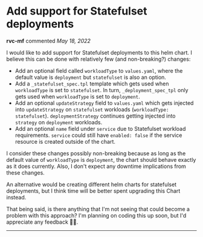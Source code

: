 # Add support for Statefulset deployments

**rvc-mf** commented *May 18, 2022*

I would like to add support for Statefulset deployments to this helm chart. I believe this can be done with relatively few (and non-breaking?) changes:
  - Add an optional field called `workloadType` to `values.yaml`, where the default value is `deployment` but `statefulset` is also an option. 
  - Add a `_statefulset_spec.tpl` template which gets used when `workloadType` is set to `statefulset`. In turn, `_deployment_spec_tpl` only gets used when `workloadType` is set to `deployment`. 
  - Add an optional `updateStrategy` field to `values.yaml` which gets injected into `updateStrategy` on `statefulset` workloads (`workloadType: statefulset`). `deploymentStrategy` continues getting injected into `strategy` on `deployment` workloads.  
  - Add an optional `name` field under `service` due to Statefulset workload requirements. `service` could still have `enabled: false` if the service resource is created outside of the chart.

I consider these changes possibly non-breaking because as long as the default value of `workloadType` is `deployment`, the chart should behave exactly as it does currently. Also, I don't expect any downtime implications from these changes.

An alternative would be creating different helm charts for statefulset deployments, but I think time will be better spent upgrading this Chart instead.

That being said, is there anything that I'm not seeing that could become a problem with this approach? I'm planning on coding this up soon, but I'd appreciate any feedback 👍🏼.
<br />
***


